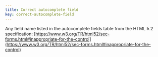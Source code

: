 ```yaml
---
title: Correct autocomplete field
key: correct-autocomplete-field
---
```


Any field name listed in the autocomplete fields table from the HTML 5.2 specification:
[https://www.w3.org/TR/html52/sec-forms.html#inappropriate-for-the-control](https://www.w3.org/TR/html52/sec-forms.html#inappropriate-for-the-control)
